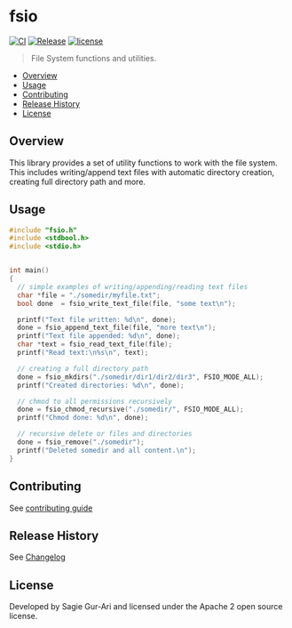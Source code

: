 # fsio

[![CI](https://github.com/sagiegurari/c_fsio/workflows/CI/badge.svg?branch=master)](https://github.com/sagiegurari/c_fsio/actions)
[![Release](https://img.shields.io/github/v/release/sagiegurari/c_fsio)](https://github.com/sagiegurari/c_fsio/releases)
[![license](https://img.shields.io/github/license/sagiegurari/c_fsio)](https://github.com/sagiegurari/c_fsio/blob/master/LICENSE)

> File System functions and utilities.

* [Overview](#overview)
* [Usage](#usage)
* [Contributing](.github/CONTRIBUTING.md)
* [Release History](CHANGELOG.md)
* [License](#license)

<a name="overview"></a>
## Overview
This library provides a set of utility functions to work with the file system.<br>
This includes writing/append text files with automatic directory creation, creating full directory path and more.

<a name="usage"></a>
## Usage

<!-- example source start -->
```c
#include "fsio.h"
#include <stdbool.h>
#include <stdio.h>


int main()
{
  // simple examples of writing/appending/reading text files
  char *file = "./somedir/myfile.txt";
  bool done  = fsio_write_text_file(file, "some text\n");

  printf("Text file written: %d\n", done);
  done = fsio_append_text_file(file, "more text\n");
  printf("Text file appended: %d\n", done);
  char *text = fsio_read_text_file(file);
  printf("Read text:\n%s\n", text);

  // creating a full directory path
  done = fsio_mkdirs("./somedir/dir1/dir2/dir3", FSIO_MODE_ALL);
  printf("Created directories: %d\n", done);

  // chmod to all permissions recursively
  done = fsio_chmod_recursive("./somedir/", FSIO_MODE_ALL);
  printf("Chmod done: %d\n", done);

  // recursive delete or files and directories
  done = fsio_remove("./somedir");
  printf("Deleted somedir and all content.\n");
}
```
<!-- example source end -->

## Contributing
See [contributing guide](.github/CONTRIBUTING.md)

<a name="history"></a>
## Release History

See [Changelog](CHANGELOG.md)

<a name="license"></a>
## License
Developed by Sagie Gur-Ari and licensed under the Apache 2 open source license.
